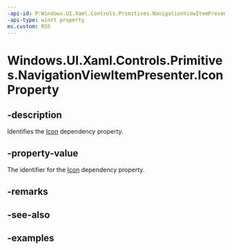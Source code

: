 ```yaml
---
-api-id: P:Windows.UI.Xaml.Controls.Primitives.NavigationViewItemPresenter.IconProperty
-api-type: winrt property
ms.custom: RS5
---
```


<!-- Property syntax.
public DependencyProperty IconProperty { get; }
-->

# Windows.UI.Xaml.Controls.Primitives.NavigationViewItemPresenter.IconProperty

## -description

Identifies the [Icon](navigationviewitempresenter_icon.md) dependency property.

## -property-value

The identifier for the [Icon](navigationviewitempresenter_icon.md) dependency property.

## -remarks

## -see-also

## -examples


